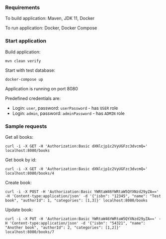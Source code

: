 ### Requirements

To build application: Maven, JDK 11, Docker

To run application: Docker, Docker Compose  

### Start application

Build application:
```
mvn clean verify
```

Start with test database:
```
docker-compose up
```

Application is running on port 8080

Predefined credentials are:

- Login: `user`, password: `userPassword` - has `USER` role
- Login: `admin`, password: `adminPassword` - has `ADMIN` role

### Sample requests

Get all books:
```
curl -i -X GET -H 'Authorization:Basic dXNlcjp1c2VyUGFzc3dvcmQ=' localhost:8080/books
```

Get book by id:
```
curl -i -X GET -H 'Authorization:Basic dXNlcjp1c2VyUGFzc3dvcmQ=' localhost:8080/books/4
```

Create book:
```
curl -i -X POST -H 'Authorization:Basic YWRtaW46YWRtaW5QYXNzd29yZA==' -H 'Content-type:application/json' -d '{"isbn": "12345", "name": "Test book", "authorId": 1, "categories": [1,3]}' localhost:8080/books
```

Update book:
```
curl -i -X PUT -H 'Authorization:Basic YWRtaW46YWRtaW5QYXNzd29yZA==' -H 'Content-type:application/json' -d '{"isbn": "54321", "name": "Another book", "authorId": 2, "categories": [1,2]}' localhost:8080/books/7
```
